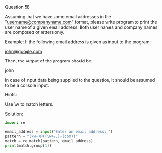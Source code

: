 Question 58

Assuming that we have some email addresses in the "username@companyname.com" format, please write program to print the user name of a given email address. Both user names and company names are composed of letters only.

Example: If the following email address is given as input to the program:

john@google.com

Then, the output of the program should be:

john

In case of input data being supplied to the question, it should be assumed to be a console input.

Hints:

Use \w to match letters.

Solution:

```python
import re

email_address = input("Enter an email address: ")
pattern = "(\w+)@((\w+\.)+(com))"
match = re.match(pattern, email_address) 
print(match.group(1))
```
